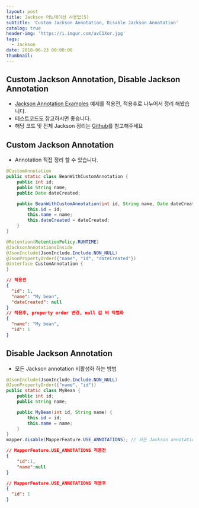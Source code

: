```yaml
---
layout: post
title: Jackson 어노테이션 사용법(5)
subtitle: 'Custom Jackson Annotation, Disable Jackson Annotation'
catalog: true
header-img: 'https://i.imgur.com/avC1Xor.jpg'
tags:
  - Jackson
date: 2018-06-23 00:00:00
thumbnail:
---
```




## Custom Jackson Annotation, Disable Jackson Annotation
* [Jackson Annotation Examples](http://www.baeldung.com/jackson-annotations) 예제를 적용전, 적용후로 나누어서 정리 해봤습니다.
* 테스트코드도 참고하시면 좋습니다.
* 해당 코드 및 전체 Jackson 정리는 [Github](https://github.com/cheese10yun/blog-sample/tree/master/jackson)를 참고해주세요

## Custom Jackson Annotation

* Annotation 직접 정리 할 수 있습니다.

```java
@CustomAnnotation
public static class BeanWithCustomAnnotation {
    public int id;
    public String name;
    public Date dateCreated;

    public BeanWithCustomAnnotation(int id, String name, Date dateCreated) {
        this.id = id;
        this.name = name;
        this.dateCreated = dateCreated;
    }
}

@Retention(RetentionPolicy.RUNTIME)
@JacksonAnnotationsInside
@JsonInclude(JsonInclude.Include.NON_NULL)
@JsonPropertyOrder({"name", "id", "dateCreated"})
@interface CustomAnnotation {
}
```
```json
// 적용전
{
  "id": 1,
  "name": "My bean",
  "dateCreated": null
}
// 적용후, property order 변경, null 값 비 직렬화
{
  "name": "My bean",
  "id": 1
}
```

## Disable Jackson Annotation

* 모든 Jackson annotation 비활성화 하는 방법

 ```java
@JsonInclude(JsonInclude.Include.NON_NULL)
@JsonPropertyOrder({"name", "id"})
 public static class MyBean {
     public int id;
     public String name;

     public MyBean(int id, String name) {
         this.id = id;
         this.name = name;
     }
 }
mapper.disable(MapperFeature.USE_ANNOTATIONS); // 모든 Jackson annotation 비활성화
 ```
 ```json
 // MapperFeature.USE_ANNOTATIONS 적용전
 {
     "id":1,
     "name":null
 }

 // MapperFeature.USE_ANNOTATIONS 적용후
 {
   "id": 1
 }
 ```